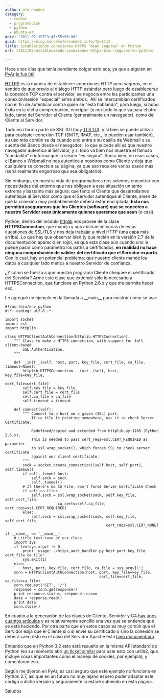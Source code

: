 ```yaml
---
author: mfernandez
category:
  - codear
  - programación
  - python
  - ubuntu-ar
date: "2011-02-19T19:45:55+00:00"
guid: https://blog.marcelofernandez.info/?p=1112
title: Estableciendo conexiones HTTPS "bien seguras" en Python
url: /2011/02/estableciendo-conexiones-https-bien-seguras-en-python/

---
```

Hace unos días que tenía pendiente colgar esto acá, ya que a alguien en [PyAr](http://www.python.org.ar) [le fue útil](http://comments.gmane.org/gmane.org.user-groups.python.argentina/44953).

[HTTPS](http://es.wikipedia.org/wiki/Https) es la manera de establecer conexiones HTTP pero _seguras_, en el sentido de que previo al diálogo HTTP estándar pero luego de establecerse la conexión TCP contra el servidor, se negocia entre los participantes una conexión/sesión "especial" entre ambos.  Allí se intercambian certificados con el fin de autenticar contra quién se "está hablando", para luego, si hubo éxito en la dicha comprobación, encriptar (o no) todo lo que va para el otro lado, tanto del Servidor al Cliente (generalmente un navegador), como del Cliente al Servidor.

Todo eso forma parte de SSL 3.0 (hoy [TLS 1.0](http://es.wikipedia.org/wiki/Transport_Layer_Security)), y si bien se puede utilizar para cualquier conexión TCP (SMTP, IMAP, etc., lo pueden usar también), su uso más común se da cuando uno entra a su casilla de Webmail o su cuenta del Banco desde el navegador;  lo que sucede allí es que nuestro navegador autentica al Servidor, y si todo va bien nos muestra el famoso "candadito" e informa que la sesión "es segura". Ahora bien, en esos casos, el Banco o Webmail no nos autentica a nosotros como Cliente y deja que cualquiera se conecte a su página, ya que eso requiere varios pasos más (sería realmente engorroso que sea obligatorio).

Sin embargo, en nuestra vida de programadores nos solemos encontrar con necesidades del entorno que nos obliguen a esta situación un tanto extrema y bastante más segura: que tanto el Cliente que desarrollamos autentique al Servidor como que el Servidor autentique al Cliente, amén de que la conexión muy probablemente deberá estar encriptada. **Esto nos permitirá asegurarnos que los Clientes (software) que se conecten a nuestro Servidor sean únicamente quienes queremos que sean** (o casi).

Python, dentro del módulo [httplib](http://docs.python.org/library/httplib.html) nos provee de la clase **HTTPSConnection**, que maneja y nos abstrae en varias de estas cuestiones de SSL/TLS y nos deja trabajar a nivel HTTP (una capa más arriba). Lo que hay que observar bien (y que recién en la versión 2.7 de la documentación apareció en rojo), es que esta clase aún cuando uno le puede pasar como parámetro los paths a certificados, **en realidad no hace ninguna comprobación de validez del certificado que el Servidor exporta**. Con lo cual, hay un potencial problema: que nuestro cliente mande los datos a cualquier lado menos a nuestro Servidor de confianza.

¿Y cómo se fuerza a que nuestro programa Cliente chequee el certificado del Servidor? Armé esta clase que extiende sólo lo necesario a HTTPSConnection, que funciona en Python 2.6.x y que me permite hacer eso.

Le agregué un ejemplo en la llamada a \_\_main\_\_ para mostrar cómo se usa:

```
#!/usr/bin/env python
#-*- coding: utf-8 -*-

import socket
import ssl
import httplib

class HTTPSClientAuthConnection(httplib.HTTPSConnection):
    """ Class to make a HTTPS connection, with support for full client-based
        SSL Authentication.
    """

    def __init__(self, host, port, key_file, cert_file, ca_file, timeout=None):
        httplib.HTTPSConnection.__init__(self, host, key_file=key_file,
                                                   cert_file=cert_file)
        self.key_file = key_file
        self.cert_file = cert_file
        self.ca_file = ca_file
        self.timeout = timeout

    def connect(self):
        """ Connect to a host on a given (SSL) port.
            If ca_file is pointing somewhere, use it to check Server Certificate.

            Redefined/copied and extended from httplib.py:1105 (Python 2.6.x).
            This is needed to pass cert_reqs=ssl.CERT_REQUIRED as parameter
            to ssl.wrap_socket(), which forces SSL to check server certificate
            against our client certificate.
        """
        sock = socket.create_connection((self.host, self.port), self.timeout)
        if self._tunnel_host:
            self.sock = sock
            self._tunnel()
        # If there's no CA File, don't force Server Certificate Check
        if self.ca_file:
            self.sock = ssl.wrap_socket(sock, self.key_file, self.cert_file,
                        ca_certs=self.ca_file, cert_reqs=ssl.CERT_REQUIRED)
        else:
            self.sock = ssl.wrap_socket(sock, self.key_file, self.cert_file,
                                              cert_reqs=ssl.CERT_NONE)

if __name__ == '__main__':
    # Little test-case of our class
    import sys
    if len(sys.argv) != 6:
        print 'usage: ./https_auth_handler.py host port key_file cert_file ca_file'
        sys.exit(1)
    else:
        host, port, key_file, cert_file, ca_file = sys.argv[1:]
    conn = HTTPSClientAuthConnection(host, port, key_file=key_file,
                                           cert_file=cert_file, ca_file=ca_file)
    conn.request('GET', '/')
    response = conn.getresponse()
    print response.status, response.reason
    data = response.read()
    print data
    conn.close()
```

En cuanto a la generación de las claves de Cliente, Servidor y CA [hay unos cuantos artículos](http://www.google.com.ar/search?q=openssl+certificate+client+server+creation) y es relativamente sencillo una vez que se entiende qué se está haciendo. Por otra parte que en estos casos es muy común que el Servidor exija que el Cliente si o sí envíe su certificado o sino la conexión se deberá caer; esto en el caso del Servidor Apache está [bien documentado](http://httpd.apache.org/docs/2.2/ssl/ssl_howto.html#allclients).

Entiendo que en Python 3.2 esto está resuelto en la misma API standard de Python (en su momento abrí [un ticket similar](http://bugs.python.org/issue3466) para usar esto con urllib2, que incluye cosas importantes como el manejo de cookies, por ejemplo), y comentaron eso.

Según me dijeron en PyAr, es casi seguro que este ejemplo no funcione en Python 2.7, así que en un futuro no muy lejano espero poder adaptar este código a dicha versión y seguramente lo estaré subiendo en esta página.

Saludos

